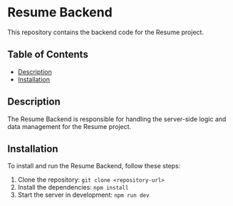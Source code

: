 # Resume Backend

This repository contains the backend code for the Resume project.

## Table of Contents

- [Description](#description)
- [Installation](#installation)

## Description

The Resume Backend is responsible for handling the server-side logic and data management for the Resume project.

## Installation

To install and run the Resume Backend, follow these steps:

1. Clone the repository: `git clone <repository-url>`
2. Install the dependencies: `npm install`
3. Start the server in development: `npm run dev`
